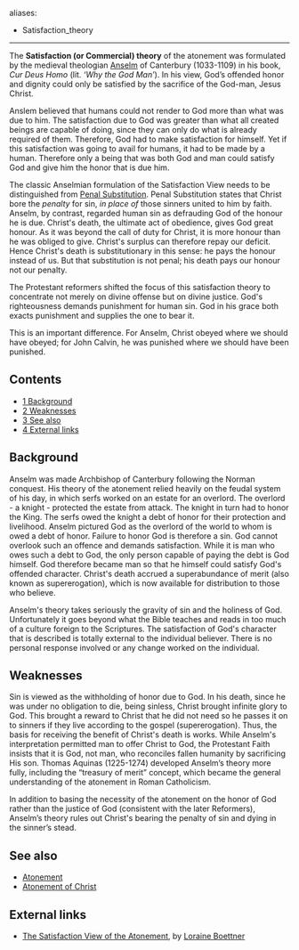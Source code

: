 aliases:
- Satisfaction_theory
---
The **Satisfaction (or Commercial) theory** of the atonement was
formulated by the medieval theologian [Anselm](Anselm "Anselm") of
Canterbury (1033-1109) in his book, *Cur Deus Homo* (lit.
*‘Why the God Man’*). In his view, God’s offended honor and dignity
could only be satisfied by the sacrifice of the God-man, Jesus
Christ.

Anslem believed that humans could not render to God more than what
was due to him. The satisfaction due to God was greater than what
all created beings are capable of doing, since they can only do
what is already required of them. Therefore, God had to make
satisfaction for himself. Yet if this satisfaction was going to
avail for humans, it had to be made by a human. Therefore only a
being that was both God and man could satisfy God and give him the
honor that is due him.

The classic Anselmian formulation of the Satisfaction View needs to
be distinguished from
[Penal Substitution](Penal_substitution_theory_of_the_atonement "Penal substitution theory of the atonement").
Penal Substitution states that Christ bore the *penalty* for sin,
*in place of* those sinners united to him by faith. Anselm, by
contrast, regarded human sin as defrauding God of the honour he is
due. Christ's death, the ultimate act of obedience, gives God great
honour. As it was beyond the call of duty for Christ, it is more
honour than he was obliged to give. Christ's surplus can therefore
repay our deficit. Hence Christ's death is substitutionary in this
sense: he pays the honour instead of us. But that substitution is
not penal; his death pays our honour not our penalty.

The Protestant reformers shifted the focus of this satisfaction
theory to concentrate not merely on divine offense but on divine
justice. God's righteousness demands punishment for human sin. God
in his grace both exacts punishment and supplies the one to bear
it.

This is an important difference. For Anselm, Christ obeyed where we
should have obeyed; for John Calvin, he was punished where we
should have been punished.

## Contents

-   [1 Background](#Background)
-   [2 Weaknesses](#Weaknesses)
-   [3 See also](#See_also)
-   [4 External links](#External_links)

## Background

Anselm was made Archbishop of Canterbury following the Norman
conquest. His theory of the atonement relied heavily on the feudal
system of his day, in which serfs worked on an estate for an
overlord. The overlord - a knight - protected the estate from
attack. The knight in turn had to honor the King. The serfs owed
the knight a debt of honor for their protection and livelihood.
Anselm pictured God as the overlord of the world to whom is owed a
debt of honor. Failure to honor God is therefore a sin. God cannot
overlook such an offence and demands satisfaction. While it is man
who owes such a debt to God, the only person capable of paying the
debt is God himself. God therefore became man so that he himself
could satisfy God's offended character. Christ's death accrued a
superabundance of merit (also known as supererogation), which is
now available for distribution to those who believe.

Anselm's theory takes seriously the gravity of sin and the holiness
of God. Unfortunately it goes beyond what the Bible teaches and
reads in too much of a culture foreign to the Scriptures. The
satisfaction of God's character that is described is totally
external to the individual believer. There is no personal response
involved or any change worked on the individual.

## Weaknesses

Sin is viewed as the withholding of honor due to God. In his death,
since he was under no obligation to die, being sinless, Christ
brought infinite glory to God. This brought a reward to Christ that
he did not need so he passes it on to sinners if they live
according to the gospel (supererogation). Thus, the basis for
receiving the benefit of Christ's death is works. While Anselm's
interpretation permitted man to offer Christ to God, the Protestant
Faith insists that it is God, not man, who reconciles fallen
humanity by sacrificing His son. Thomas Aquinas (1225-1274)
developed Anselm’s theory more fully, including the “treasury of
merit” concept, which became the general understanding of the
atonement in Roman Catholicism.

In addition to basing the necessity of the atonement on the honor
of God rather than the justice of God (consistent with the later
Reformers), Anselm’s theory rules out Christ's bearing the penalty
of sin and dying in the sinner’s stead.

## See also

-   [Atonement](Atonement "Atonement")
-   [Atonement of Christ](Atonement_of_Christ "Atonement of Christ")

## External links

-   [The Satisfaction View of the Atonement](http://www.graceonlinelibrary.org/articles/full.asp?id=13%7C46%7C350),
    by [Loraine Boettner](Loraine_Boettner "Loraine Boettner")



